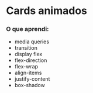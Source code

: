 # Cards animados

### O que aprendi:

- media queries
- transition
- display flex
- flex-direction
- flex-wrap
- align-items
- justify-content
- box-shadow

